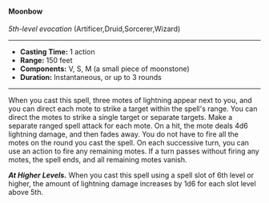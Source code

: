 #### Moonbow
*5th-level evocation* (Artificer,Druid,Sorcerer,Wizard)
___
- **Casting Time:** 1 action
- **Range:** 150 feet
- **Components:** V, S, M (a small piece of moonstone)
- **Duration:** Instantaneous, or up to 3 rounds
---
When you cast this spell, three motes of lightning
appear next to you, and you can direct each mote to
strike a target within the spell's range. You can
direct the motes to strike a single target or separate
targets. Make a separate ranged spell attack for each
mote. On a hit, the mote deals 4d6 lightning
damage, and then fades away.
You do not have to fire all the motes on the round
you cast the spell. On each successive turn, you can
use an action to fire any remaining motes. If a turn
passes without firing any motes, the spell ends, and
all remaining motes vanish.

***At Higher Levels.***  When you cast this spell using
a spell slot of 6th level or higher, the amount of
lightning damage increases by 1d6 for each slot level
above 5th.

